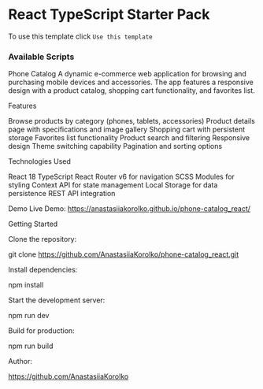 # React TypeScript Starter Pack

To use this template click `Use this template`

### Available Scripts

Phone Catalog
A dynamic e-commerce web application for browsing and purchasing mobile devices and accessories. The app features a responsive design with a product catalog, shopping cart functionality, and favorites list.

Features

Browse products by category (phones, tablets, accessories)
Product details page with specifications and image gallery
Shopping cart with persistent storage
Favorites list functionality
Product search and filtering
Responsive design
Theme switching capability
Pagination and sorting options

Technologies Used

React 18
TypeScript
React Router v6 for navigation
SCSS Modules for styling
Context API for state management
Local Storage for data persistence
REST API integration

Demo
Live Demo:
https://anastasiiakorolko.github.io/phone-catalog_react/

Getting Started

Clone the repository:

git clone https://github.com/AnastasiiaKorolko/phone-catalog_react.git

Install dependencies:

npm install

Start the development server:

npm run dev

Build for production:

npm run build

Author:

https://github.com/AnastasiiaKorolko
